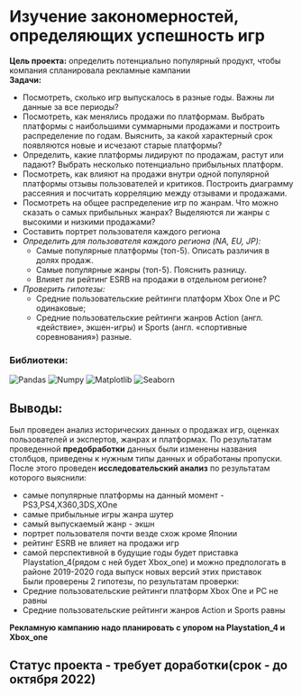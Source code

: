 #  Изучение закономерностей, определяющих успешность игр
**Цель проекта:** определить потенциально популярный продукт, чтобы компания спланировала рекламные кампании  
**Задачи:**   
- Посмотреть, сколько игр выпускалось в разные годы. Важны ли данные за все периоды?  
- Посмотреть, как менялись продажи по платформам. Выбрать платформы с наибольшими суммарными продажами и построить распределение по годам. Выяснить, за какой характерный срок появляются новые и исчезают старые платформы?  
- Определить, какие платформы лидируют по продажам, растут или падают? Выбрать несколько потенциально прибыльных платформ.  
- Посмотреть, как влияют на продажи внутри одной популярной платформы отзывы пользователей и критиков. Построить диаграмму рассеяния и посчитать корреляцию между отзывами и продажами.   
- Посмотреть на общее распределение игр по жанрам. Что можно сказать о самых прибыльных жанрах? Выделяются ли жанры с высокими и низкими продажами?  
- Составить портрет пользователя каждого региона  
- _Определить для пользователя каждого региона (NA, EU, JP):_  
   - Самые популярные платформы (топ-5). Описать различия в долях продаж.  
   - Самые популярные жанры (топ-5). Пояснить разницу.   
   - Влияет ли рейтинг ESRB на продажи в отдельном регионе?  
- _Проверить гипотезы:_  
   - Средние пользовательские рейтинги платформ Xbox One и PC одинаковые;  
   - Средние пользовательские рейтинги жанров Action (англ. «действие», экшен-игры) и Sports (англ. «спортивные соревнования») разные.  
### Библиотеки: 
   <p align="left">
   <img src="https://img.shields.io/badge/library-pandas-brightgreen" alt="Pandas">
   <img src="https://img.shields.io/badge/library-numpy-blueviolet" alt="Numpy">
   <img src="https://img.shields.io/badge/library-matplotlib-blue" alt="Matplotlib">
   <img src="https://img.shields.io/badge/library-seaborn-yellow" alt="Seaborn">
</p>

## Выводы:  
Был проведен анализ исторических данных  о продажах игр, оценках пользователей и экспертов, жанрах и платформах. По результатам проведенной **предобработки** данных были изменены названия столбцов, приведены к нужным типы данных и обработаны пропуски. После этого проведен **исследовательский анализ** по результатам которого выяснили:
- самые популярные платформы на данный момент - PS3,PS4,X360,3DS,XOne
- самые прибыльные игры жанра шутер
- самый выпускаемый жанр - экшн
- портрет пользователя почти везде схож кроме Японии
- рейтинг ESRB не влияет на продажи игр
- самой перспективной в будущие годы будет приставка Playstation_4(рядом с ней будет Xbox_one) и можно предпологать в районе 2019-2020 года выпуск новых версий этих приставок  
Были проверены 2 гипотезы, по результатам проверки:
- Средние пользовательские рейтинги платформ Xbox One и PC не равны
- Cредние пользовательские рейтинги жанров Action и Sports равны  


**Рекламную кампанию надо планировать с упором на Playstation_4 и Xbox_one**  
## Статус проекта - требует доработки(срок - до октября 2022)
